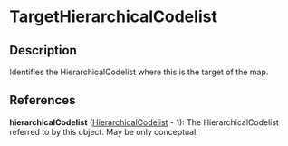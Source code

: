 
# TargetHierarchicalCodelist





## Description

Identifies the HierarchicalCodelist where this is the target of the map.




## References

**hierarchicalCodelist** ([HierarchicalCodelist](../HierarchicalCodelists/HierarchicalCodelist.md) - 1): The HierarchicalCodelist referred to by this object. May be only conceptual.




